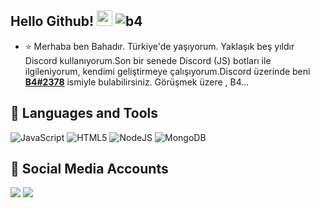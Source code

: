 
## Hello Github! <img src="https://cdn.discordapp.com/emojis/888711638755188766.png" width="25px"> <img src="https://komarev.com/ghpvc/?username=bahadironline&label=Numbers%20of%20visitors&color=ff4600" alt="b4" />

- ⭐ Merhaba ben Bahadır. Türkiye'de yaşıyorum. Yaklaşık beş yıldır Discord kullanıyorum.Son bir senede Discord (JS) botları ile ilgileniyorum, kendimi geliştirmeye çalışıyorum.Discord üzerinde beni **[B4#2378](https://discord.com/users/726366996790509618)** ismiyle bulabilirsiniz. Görüşmek üzere , B4...

## 🔧 Languages and Tools
![JavaScript](https://img.shields.io/badge/javascript-%23323330.svg?style=for-the-badge&logo=javascript&logoColor=%23F7DF1E)
![HTML5](https://img.shields.io/badge/html5-%23E34F26.svg?style=for-the-badge&logo=html5&logoColor=white)
![NodeJS](https://img.shields.io/badge/node.js-6DA55F?style=for-the-badge&logo=node.js&logoColor=white)
![MongoDB](https://img.shields.io/badge/MongoDB-%234ea94b.svg?style=for-the-badge&logo=mongodb&logoColor=white)

## 📱 Social Media Accounts
<p align="left">
<a href="https://www.twitch.tv/akab4" target"blank_"><img src="https://img.shields.io/badge/Twitch-9146FF?style=for-the-badge&logo=twitch&logoColor=white"></a>
<a href="https://discord.com/users/726366996790509618" target"blank_"><img src="https://img.shields.io/badge/Discord-ffbb00?style=for-the-badge&logo=discord&logoColor=white"></a>
</p>
